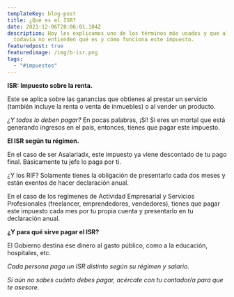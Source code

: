 ```yaml
---
templateKey: blog-post
title: ¿Qué es el ISR?
date: 2021-12-06T20:06:01.104Z
description: Hoy les explicamos uno de los términos más usados y que algunos
  todavía no entienden qué es y cómo funciona este impuesto.
featuredpost: true
featuredimage: /img/b-isr.png
tags:
  - "#impuestos"
---
```

**ISR: Impuesto sobre la renta.**

Este se aplica sobre las ganancias que obtienes al prestar un servicio (también incluye la renta o venta de inmuebles) o al vender un producto.

*¿Y todos lo deben pagar?* En pocas palabras, ¡Sí! Si eres un mortal que está generando ingresos en el país, entonces, tienes que pagar este impuesto.

**El ISR según tu régimen.**

En el caso de ser Asalariadx, este impuesto ya viene descontado de tu pago final. Básicamente tu jefe lo paga por ti.

¿Y los RIF? Solamente tienes la obligación de presentarlo cada dos meses y están exentos de hacer declaración anual.

En el caso de los regímenes de Actividad Empresarial y Servicios Profesionales (freelancer, emprendedores, vendedores), tienes que pagar este impuesto cada mes por tu propia cuenta y presentarlo en tu declaración anual.

**¿Y para qué sirve pagar el ISR?**

El Gobierno destina ese dinero al gasto público, como a la educación, hospitales, etc.

*Cada persona paga un ISR distinto según su régimen y salario.*

*Si aún no sabes cuánto debes pagar, acércate con tu contador/a para que te asesore.*